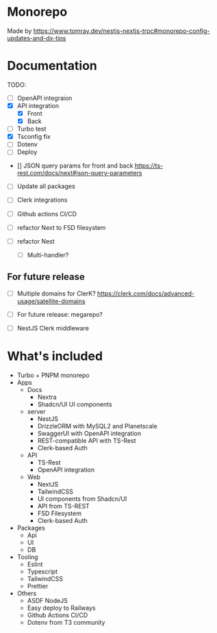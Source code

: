 # Monorepo
Made by https://www.tomray.dev/nestjs-nextjs-trpc#monorepo-config-updates-and-dx-tips
# Documentation
TODO:
- [ ] OpenAPI integraion
- [x] API integration
    - [x] Front
    - [x] Back
- [ ] Turbo test
- [x] Tsconfig fix
- [ ] Dotenv
- [ ] Deploy
- [] JSON query params for front and back https://ts-rest.com/docs/next#json-query-parameters 
- [ ] Update all packages
- [ ] Clerk integrations
- [ ] Github actions CI/CD

- [ ] refactor Next to FSD filesystem
- [ ] refactor Nest
    - [ ] Multi-handler?
## For future release
- [ ] Multiple domains for ClerK? https://clerk.com/docs/advanced-usage/satellite-domains
- [ ] For future release: megarepo?
- [ ] NestJS Clerk middleware


# What's included
- Turbo + PNPM monorepo
- Apps
    - Docs
        - Nextra
        - Shadcn/UI UI components
    - server
        - NestJS
        - DrizzleORM with MySQL2 and Planetscale
        - SwaggerUI with OpenAPI integration
        - REST-compatible API with TS-Rest
        - Clerk-based Auth
    - API
        - TS-Rest
        - OpenAPI integration
    - Web
        - NextJS
        - TailwindCSS
        - UI components from Shadcn/UI
        - API from TS-REST
        - FSD Filesystem
        - Clerk-based Auth
- Packages
    - Api
    - UI
    - DB
- Tooling
    - Eslint
    - Typescript
    - TailwindCSS
    - Prettier
- Others
    - ASDF NodeJS
    - Easy deploy to Railways
    - Github Actions CI/CD
    - Dotenv from T3 community